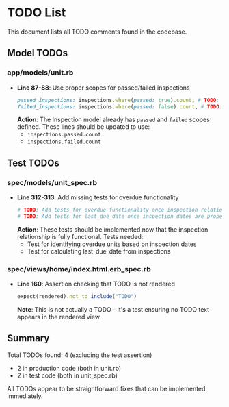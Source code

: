 # TODO List

This document lists all TODO comments found in the codebase.

## Model TODOs

### app/models/unit.rb
- **Line 87-88**: Use proper scopes for passed/failed inspections
  ```ruby
  passed_inspections: inspections.where(passed: true).count, # TODO: Use passed scope when available
  failed_inspections: inspections.where(passed: false).count, # TODO: Use failed scope when available
  ```
  **Action**: The Inspection model already has `passed` and `failed` scopes defined. These lines should be updated to use:
  - `inspections.passed.count`
  - `inspections.failed.count`

## Test TODOs

### spec/models/unit_spec.rb
- **Line 312-313**: Add missing tests for overdue functionality
  ```ruby
  # TODO: Add tests for overdue functionality once inspection relationship is enhanced
  # TODO: Add tests for last_due_date once inspection dates are properly implemented
  ```
  **Action**: These tests should be implemented now that the inspection relationship is fully functional. Tests needed:
  - Test for identifying overdue units based on inspection dates
  - Test for calculating last_due_date from inspections

### spec/views/home/index.html.erb_spec.rb
- **Line 160**: Assertion checking that TODO is not rendered
  ```ruby
  expect(rendered).not_to include("TODO")
  ```
  **Note**: This is not actually a TODO - it's a test ensuring no TODO text appears in the rendered view.

## Summary

Total TODOs found: 4 (excluding the test assertion)
- 2 in production code (both in unit.rb)
- 2 in test code (both in unit_spec.rb)

All TODOs appear to be straightforward fixes that can be implemented immediately.